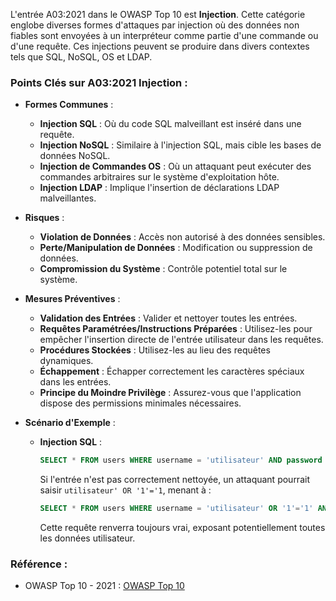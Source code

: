 L'entrée A03:2021 dans le OWASP Top 10 est **Injection**. Cette catégorie englobe diverses formes d'attaques par injection où des données non fiables sont envoyées à un interpréteur comme partie d'une commande ou d'une requête. Ces injections peuvent se produire dans divers contextes tels que SQL, NoSQL, OS et LDAP.

### Points Clés sur A03:2021 Injection :
- **Formes Communes** :
  - **Injection SQL** : Où du code SQL malveillant est inséré dans une requête.
  - **Injection NoSQL** : Similaire à l'injection SQL, mais cible les bases de données NoSQL.
  - **Injection de Commandes OS** : Où un attaquant peut exécuter des commandes arbitraires sur le système d'exploitation hôte.
  - **Injection LDAP** : Implique l'insertion de déclarations LDAP malveillantes.

- **Risques** :
  - **Violation de Données** : Accès non autorisé à des données sensibles.
  - **Perte/Manipulation de Données** : Modification ou suppression de données.
  - **Compromission du Système** : Contrôle potentiel total sur le système.

- **Mesures Préventives** :
  - **Validation des Entrées** : Valider et nettoyer toutes les entrées.
  - **Requêtes Paramétrées/Instructions Préparées** : Utilisez-les pour empêcher l'insertion directe de l'entrée utilisateur dans les requêtes.
  - **Procédures Stockées** : Utilisez-les au lieu des requêtes dynamiques.
  - **Échappement** : Échapper correctement les caractères spéciaux dans les entrées.
  - **Principe du Moindre Privilège** : Assurez-vous que l'application dispose des permissions minimales nécessaires.

- **Scénario d'Exemple** :
  - **Injection SQL** : 
    ```sql
    SELECT * FROM users WHERE username = 'utilisateur' AND password = 'motdepasse';
    ```
    Si l'entrée n'est pas correctement nettoyée, un attaquant pourrait saisir `utilisateur' OR '1'='1`, menant à :
    ```sql
    SELECT * FROM users WHERE username = 'utilisateur' OR '1'='1' AND password = 'motdepasse';
    ```
    Cette requête renverra toujours vrai, exposant potentiellement toutes les données utilisateur.

### Référence :
- OWASP Top 10 - 2021 : [OWASP Top 10](https://owasp.org/www-project-top-ten/)